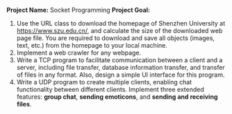 **Project Name:** Socket Programming
**Project Goal:** 

1. Use the URL class to download the homepage of Shenzhen University at https://www.szu.edu.cn/, and calculate the size of the downloaded web page file. You are required to download and save all objects (images, text, etc.) from the homepage to your local machine.
2. Implement a web crawler for any webpage.
3. Write a TCP program to facilitate communication between a client and a server, including file transfer, database information transfer, and transfer of files in any format. Also, design a simple UI interface for this program.
4. Write a UDP program to create multiple clients, enabling chat functionality between different clients. Implement three extended features: **group chat**, **sending emoticons**, and **sending and receiving files**.

